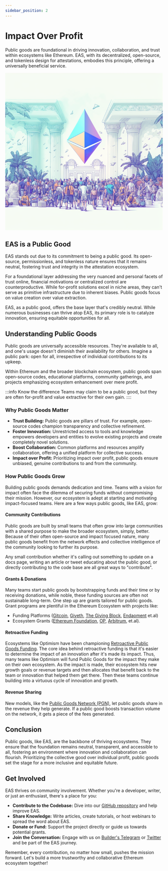 ```yaml
---
sidebar_position: 2
---
```


# Impact Over Profit
Public goods are foundational in driving innovation, collaboration, and trust within ecosystems like Ethereum. EAS, with its decentralized, open-source, and tokenless design for attestations, embodies this principle, offering a universally beneficial service.

![Eth Public Good](./img/Ethereum-center-of-trust.png)

## EAS is a Public Good
EAS stands out due to its commitment to being a public good. Its open-source, permissionless, and tokenless nature ensures that it remains neutral, fostering trust and integrity in the attestation ecosystem.

For a foundational layer addressing the very nuanced and personal facets of trust online, financial motivations or centralized control are counterproductive. While for-profit solutions excel in niche areas, they can't serve as primitive infrastructure due to inherent biases. Public goods focus on value creation over value extraction. 

EAS, as a public good, offers the base layer that's credibly neutral. While numerous businesses can thrive atop EAS, its primary role is to catalyze innovation, ensuring equitable opportunities for all.

## Understanding Public Goods
Public goods are universally accessible resources. They're available to all, and one's usage doesn't diminish their availability for others. Imagine a public park: open for all, irrespective of individual contributions to its upkeep.

Within Ethereum and the broader blockchain ecosystem, public goods span open-source codes, educational platforms, community gatherings, and projects emphasizing ecosystem enhancement over mere profit.

:::info Know the difference
Teams may claim to be a public good, but they are often for-profit and value extractive for their own gain.
::::

### Why Public Goods Matter
- **Trust Building:** Public goods are pillars of trust. For example, open-source codes champion transparency and collective refinement.
- **Foster Innovation:** Unrestricted access to tools and knowledge empowers developers and entities to evolve existing projects and create completely novel solutions.
- **Boost Collaboration:** Common platforms and resources amplify collaboration, offering a unified platform for collective success.
- **Impact over Profit:** Prioritizing impact over profit, public goods ensure unbiased, genuine contributions to and from the community.

### How Public Goods Grow
Building public goods demands dedication and time. Teams with a vision for impact often face the dilemma of securing funds without compromising their mission. However, our ecosystem is adept at starting and motivating impact-focused teams. Here are a few ways public goods, like EAS, grow:

#### Community Contributions
Public goods are built by small teams that often grow into large communities with a shared purpose to make the broader ecosystem, simply, better. Because of their often open-source and impact focused nature, many public goods benefit from the network effects and collective intelligence of the community looking to further its purpose.

Any small contribution whether it's calling out something to update on a docs page, writing an article or tweet educating about the public good, or directly contributing to the code base are all great ways to "contribute".

#### Grants & Donations
Many teams start public goods by bootstrapping funds and their time or by receiving donations, while noble, these funding sources are often not sustainable long-term. One step up are grants tailored for public goods. Grant programs are plentiful in the Ethereum Ecosystem with projects like:
- Funding Platforms ([Gitcoin](https://grants.gitcoin.co/), [Giveth](https://giveth.io/), [The Giving Block](https://thegivingblock.com/), [Endaoment](https://endaoment.org/) et.al)
- Ecosystem Grants ([Ethereum Foundation](https://ethereum.org/en/foundation/), [OP](https://community.optimism.io/docs/governance/get-a-grant/), [Arbitrum](https://arbitrum.foundation/grants?address=0xeee68aECeB4A9e9f328a46c39F50d83fA0239cDF), et.al).

#### Retroactive Funding
Ecosystems like Optimism have been championing [Retroactive Public Goods Funding](https://app.optimism.io/retropgf). The core idea behind retroactive funding is that it's easier to determine the impact of an innovation after it's made its impact. Thus, many teams like Optimism will fund Public Goods for the impact they make on their own ecosystem. As the impact is made, their ecosystem hits new growth goals or revenue targets and then allocates that benefit back to the team or innovation that helped them get there. Then these teams continue building into a virtuous cycle of innovation and growth.

#### Revenue Sharing
New models, like the [Public Goods Network (PGN)](https://publicgoods.network/), let public goods share in the revenue they help generate. If a public good boosts transaction volume on the network, it gets a piece of the fees generated.

## Conclusion
Public goods, like EAS, are the backbone of thriving ecosystems. They ensure that the foundation remains neutral, transparent, and accessible to all, fostering an environment where innovation and collaboration can flourish. Prioritizing the collective good over individual profit, public goods set the stage for a more inclusive and equitable future.

## Get Involved
EAS thrives on community involvement. Whether you're a developer, writer, or just an enthusiast, there's a place for you:

- **Contribute to the Codebase:** Dive into our [GitHub repository](https://github.com/ethereum-attestation-service) and help improve EAS.
- **Share Knowledge:** Write articles, create tutorials, or host webinars to spread the word about EAS.
- **Donate or Fund:** Support the project directly or guide us towards potential grants.
- **Join the Conversation:** Engage with us on [Builder's Telegram](https://t.me/+EcynOr0iFu03MTYx) or [Twitter](https://x.com/eas_eth) and be part of the EAS journey.

Remember, every contribution, no matter how small, pushes the mission forward. Let's build a more trustworthy and collaborative Ethereum ecosystem together!
